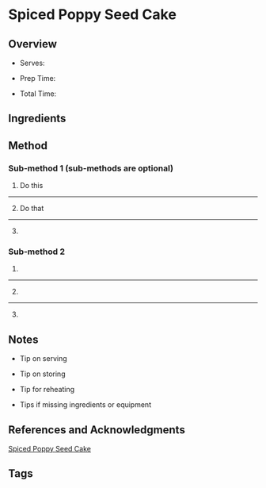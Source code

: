 # Spiced Poppy Seed Cake

## Overview

- Serves:

- Prep Time:

- Total Time:

## Ingredients



## Method

### Sub-method 1 (sub-methods are optional)

1. Do this
---
2. Do that
---
3.

### Sub-method 2

1.
---
2.
---
3.

## Notes

- Tip on serving

- Tip on storing

- Tip for reheating

- Tips if missing ingredients or equipment

## References and Acknowledgments

[Spiced Poppy Seed Cake](http://bakeat350.blogspot.com/2012/10/spiced-poppy-seed-cake.html)

## Tags


